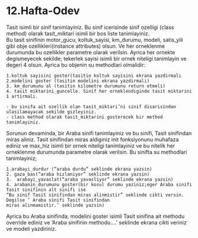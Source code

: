 ﻿# 12.Hafta-Odev
Tasit isimli bir sinif tanimlayiniz. Bu sinif icerisinde sinif ozelligi (class method) 
olarak tasit_miktari isimli bir bos liste tanimlayiniz.  
Bu tasit sinifinin motor_gucu, 
koltuk_sayisi,
 km_durumu, 
modeli, 
satis_yili               gibi obje ozellikleri(instance attributes) olsun.
 Ve her orneklenme durumunda bu ozellikler parametre olarak verilsin. Ayrica her ornekte degismeyecek 
sekilde; tekerlek sayisi isimli bir ornek niteligi tanimlayin ve degeri 4 olsun. 
Ayrica bu objenin  su methodlari olmalidir:

    1.koltuk sayisini goster(tasitin koltuk sayisini ekrana yazdirmali  
    2.modelini goster (tasitin modelini ekrana yazdirmali)
    3. km_durumunu al (tasitin kilometre durumunu return etmeli) 
    4. tasit miktarini_guncelle. Sinif her orneklendiginde tasit miktarini 1 artirmali.

    - bu sinifa ait ozellik olan tasit_miktari’ni sinif disarisindan ulasilamayacak sekilde gizleyiniz.
    - class method olarak tasit_miktarini gosterecek bir method tanimlayiniz.
  
Sorunun devaminda, bir Araba sinifi tanimlayiniz ve bu sinifi, Tasit sinifindan miras aliniz.
 Tasit sinifindan miras aldiginiz init fonksiyonunu muhafaza ediniz ve max_hiz isimli bir ornek niteligi 
tanimlayiniz ve bu nitelik her orneklenme durumunda parametre olarak verilsin.
Bu sinifta su methodlari tanimlayiniz;

    1.arabayi_durdur (“araba durdu” seklinde ekrana yazsin)
    2. gaza_bas(“araba hizlaniyor” seklinde ekrana yazsin)
    3.  arabayi_yavaslat(“araba yavasliyor” seklinde ekrana yazsin)
    4. arabanin_durumunu goster(bir kosul durumu yaziniz;eger Araba sinifi Tasit sinifinin alt sinifi ise 
    “Bu sinif Tasit sinifindan miras alinmistir” seklinde cikti versin. Degilse ‘ Araba sinifi Tasit sinifindan 
    miras alinmamistir.’ seklinde yazsin)
Ayrica bu Araba sinifinda; modelini goster isimli Tasit sinifina ait methodu override ediniz ve 
‘Araba sinifinin methodu….’ seklinde ekrana cikti veriniz ve modeli yazdiriniz.
